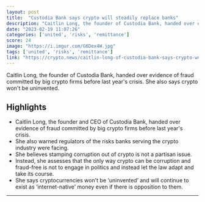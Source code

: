 ```yaml
---
layout: post
title:  "Custodia Bank says crypto will steadily replace banks"
description: "Caitlin Long, the founder of Custodia Bank, handed over evidence of fraud committed by big crypto firms before last year's crisis. She also says crypto won't be uninvented."
date: "2023-02-19 11:07:26"
categories: ['united', 'risks', 'remittance']
score: 24
image: "https://i.imgur.com/G6Dex4W.jpg"
tags: ['united', 'risks', 'remittance']
link: "https://crypto.news/caitlin-long-of-custodia-bank-says-crypto-wont-be-uninvented-and-will-steadily-replace-banks-in-remittance/"
---
```


Caitlin Long, the founder of Custodia Bank, handed over evidence of fraud committed by big crypto firms before last year's crisis. She also says crypto won't be uninvented.

## Highlights

- Caitlin Long, the founder and CEO of Custodia Bank, handed over evidence of fraud committed by big crypto firms before last year's crisis.
- She also warned regulators of the risks banks serving the crypto industry were facing.
- She believes stamping corruption out of crypto is not a partisan issue.
- Instead, she assesses that the only way crypto can be corruption and fraud-free is not to engage in politics and instead let the law adapt and take its course.
- She says cryptocurrencies won't be ‘uninvented’ and will continue to exist as ‘internet-native’ money even if there is opposition to them.

---
